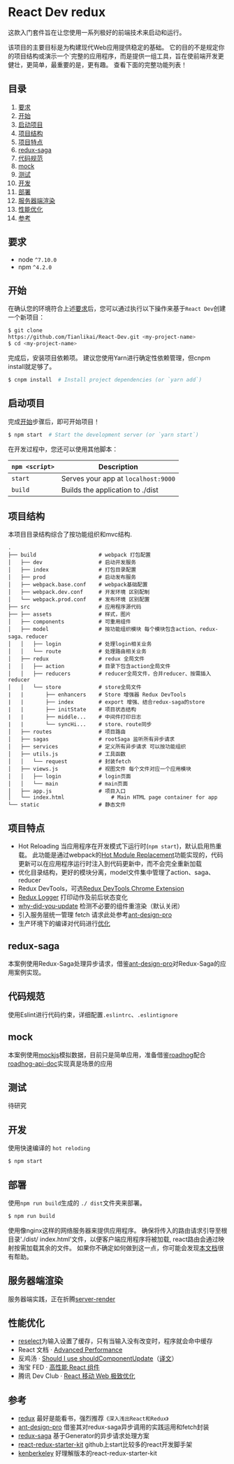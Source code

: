 # React Dev redux

这款入门套件旨在让您使用一系列极好的前端技术来启动和运行。

该项目的主要目标是为构建现代Web应用提供稳定的基础。 它的目的不是规定你的项目结构或演示一个`完整的应用程序，而是提供一组工具，旨在使前端开发更健壮，更简单，最重要的是，更有趣。 查看下面的完整功能列表！

## 目录
1. [要求](#要求)
1. [开始](#开始)
1. [启动项目](#启动项目)
1. [项目结构](#项目结构)
1. [项目特点](#项目特点)
1. [redux-saga](#redux-saga)
1. [代码规范](#代码规范)
1. [mock](#mock)
1. [测试](#测试)
1. [开发](#开发)
1. [部署](#部署)
1. [服务器端渲染](#服务器端渲染)
1. [性能优化](#性能优化)
1. [参考](#参考)

## 要求
* node `^7.10.0`
* npm `^4.2.0`

## 开始

在确认您的环境符合上述[要求](#要求)后，您可以通过执行以下操作来基于`React Dev`创建一个新项目：

```bash
$ git clone 
https://github.com/Tianlikai/React-Dev.git <my-project-name>
$ cd <my-project-name>
```

完成后，安装项目依赖项。 建议您使用Yarn进行确定性依赖管理，但cnpm install就足够了。

```bash
$ cnpm install  # Install project dependencies (or `yarn add`)
```

## 启动项目

完成[开始](#开始)步骤后，即可开始项目！

```bash
$ npm start  # Start the development server (or `yarn start`)
```

在开发过程中，您还可以使用其他脚本：

|`npm <script>`    |Description|
|-------------------|-----------|
|`start`            |Serves your app at `localhost:9000`|
|`build`            |Builds the application to ./dist|

## 项目结构

本项目目录结构综合了按功能组织和mvc结构.

```
.
├── build                    # webpack 打包配置
│   ├── dev                  # 启动开发服务
│   ├── index                # 打包目录配置
│   ├── prod                 # 启动发布服务
│   ├── webpack.base.conf    # webpack基础配置
│   ├── webpack.dev.conf     # 开发环境 区别配制
│   └── webpack.prod.conf    # 发布环境 区别配置
├── src                      # 应用程序源代码
├── ├── assets               # 样式，图片
│   ├── components           # 可重用组件
│   ├── model                # 按功能组织模块 每个模块包含action、redux-saga、reducer
│   │   ├── login            # 处理login相关业务
│   │   └── route            # 处理路由相关业务
│   ├── redux                # redux 全局文件
│   │   ├── action           # 目录下包含action全局文件
│   │   ├── reducers         # reducer全局文件，合并reducer、按需插入reducer
│   │   └── store            # store全局文件
|   |       ├── enhancers    # Store 增强器 Redux DevTools
|   |       ├── index        # export 增强、结合redux-saga的store
|   |       ├── initState    # 项目状态结构
|   |       ├── middle...    # 中间件打印日志
|   |       └── syncHi...    # store、route同步
│   ├── routes               # 项目路由
│   ├── sagas                # rootSaga 监听所有异步请求
│   ├── services             # 定义所有异步请求 可以按功能组织
│   ├── utils.js             # 工具函数 
│   │   └── request          # 封装fetch 
│   ├── views.js             # 视图文件 每个文件对应一个应用模块
│   │   ├── login            # login页面
│   │   └── main             # main页面
│   ├── app.js               # 项目入口
│   └── index.html               # Main HTML page container for app
└── static                   # 静态文件
```

## 项目特点

* Hot Reloading 当应用程序在开发模式下运行时(`npm start`)，默认启用热重载。 此功能是通过webpack的[Hot Module Replacement][Hot Module Replacement]功能实现的，代码更新可以在应用程序运行时注入到代码更新中，而不会完全重新加载
* 优化目录结构，更好的模块分离，model文件集中管理了action、saga、reducer
* Redux DevTools，可选[Redux DevTools Chrome Extension][Redux DevTools Chrome Extension]
* [Redux Logger][redux-logger] 打印动作及前后状态变化
* [why-did-you-update][why-did-u-update] 检测不必要的组件重渲染（默认关闭）
* 引入服务层统一管理 fetch 请求此处参考[ant-design-pro][ant-design-pro]
* 生产环境下的编译对代码进行[优化][react-optimize]

## redux-saga
本案例使用Redux-Saga处理异步请求，借鉴[ant-design-pro][ant-design-pro]对Redux-Saga的应用案例实现。

## 代码规范
使用Eslint进行代码约束，详细配置`.eslintrc`、`.eslintignore`

## mock
本案例使用[mockjs][mockjs]模拟数据，目前只是简单应用，准备借鉴[roadhog](https://github.com/sorrycc/roadhog)配合[roadhog-api-doc](https://github.com/nikogu/roadhog-api-doc)实现真是场景的应用

## 测试
待研究

## 开发
使用快速编译的 `hot reloding`
```bash
$ npm start 
```

## 部署
使用`npm run build`生成的 `./ dist`文件夹来部署。
```bash
$ npm run build 
```
使用像nginx这样的网络服务器来提供应用程序。 确保将传入的路由请求引导至根目录'./dist/ index.html'文件，以便客户端应用程序将被加载, react路由会通过映射按需加载其余的文件。 如果你不确定如何做到这一点，你可能会发现[本文档][configuring-your-server]很有帮助。

## 服务器端渲染
服务器端实践，正在折腾[server-render][server-render]

## 性能优化
* [reselect](https://github.com/reactjs/reselect)为输入设置了缓存，只有当输入没有改变时，程序就会命中缓存
* React 文档 · [Advanced Performance](https://facebook.github.io/react/docs/advanced-performance.html)
* 反鸡汤 · [Should I use shouldComponentUpdate](http://jamesknelson.com/should-i-use-shouldcomponentupdate/)（[译文](http://www.infoq.com/cn/news/2016/07/react-shouldComponentUpdate)）
* 淘宝 FED · [高性能 React 组件](http://taobaofed.org/blog/2016/08/12/optimized-react-components/)
* 腾讯 Dev Club · [React 移动 Web 极致优化](http://dev.qq.com/topic/579083d1c9da73584b02587d)

## 参考

* [redux](https://github.com/reactjs/redux) 最好是能看书，强烈推荐`《深入浅出React和Redux》`
* [ant-design-pro](https://github.com/ant-design/ant-design-pro/) 借鉴其对redux-saga异步调用的实践运用和fetch封装
* [redux-saga](https://github.com/redux-saga/redux-saga) 基于Generator的异步请求处理方案
* [react-redux-starter-kit](https://github.com/davezuko/react-redux-starter-kit) github上start比较多的react开发脚手架
* [kenberkeley](https://github.com/kenberkeley/react-demo.git) 好理解版本的react-redux-starter-kit

[mockjs]: http://mockjs.com
[ant-design-pro]: https://github.com/ant-design/ant-design-pro/tree/master/src/models
[server-render]: https://github.com/redux-saga/redux-saga/tree/master/examples/real-world
[configuring-your-server]: https://github.com/reactjs/react-router/blob/master/docs/guides/Histories.md#configuring-your-server
[Hot Module Replacement]: https://webpack.github.io/docs/hot-module-replacement.html
[ant-design-pro]: https://github.com/ant-design/ant-design-pro/blob/master/src/utils/request.js
[Redux DevTools Chrome Extension]:https://chrome.google.com/webstore/detail/redux-devtools/lmhkpmbekcpmknklioeibfkpmmfibljd
[redux-logger]: https://github.com/evgenyrodionov/redux-logger
[why-did-u-update]: https://github.com/garbles/why-did-you-update
[react-optimize]: https://github.com/thejameskyle/babel-react-optimize
